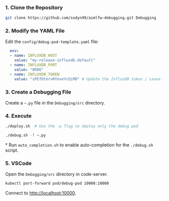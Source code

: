 ### 1. Clone the Repository

```bash
git clone https://github.com/sodyn99/aimlfw-debugging.git Debugging
```

### 2. Modify the YAML File

Edit the `config/debug-pod-template.yaml` file:

```yaml
  env:
  - name: INFLUXDB_HOST
    value: "my-release-influxdb.default"
  - name: INFLUXDB_PORT
    value: "8086"
  - name: INFLUXDB_TOKEN
    value: "sPEfOtervRYoveYcQiMO" # Update the InfluxDB token / Leave it as is for adaptive use
```

### 3. Create a Debugging File

Create a `~.py` file in the `Debugging/src` directory.

### 4. Execute

```bash
./deploy.sh  # Use the -p flag to deploy only the debug pod
```

```bash
./debug.sh -f ~.py
```

\* Run `auto_completion.sh` to enable auto-completion for the `./debug.sh` script.

### 5. VSCode

Open the `Debugging/src` directory in code-server.

```bash
kubectl port-forward pod/debug-pod 10000:10000
```

Connect to [http://localhost:10000](http://localhost:10000).
